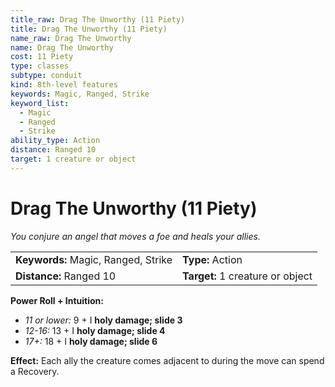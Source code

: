```yaml
---
title_raw: Drag The Unworthy (11 Piety)
title: Drag The Unworthy (11 Piety)
name_raw: Drag The Unworthy
name: Drag The Unworthy
cost: 11 Piety
type: classes
subtype: conduit
kind: 8th-level features
keywords: Magic, Ranged, Strike
keyword_list:
  - Magic
  - Ranged
  - Strike
ability_type: Action
distance: Ranged 10
target: 1 creature or object
---
```


# Drag The Unworthy (11 Piety)

*You conjure an angel that moves a foe and heals your allies.*

|                                     |                                  |
| :---------------------------------- | :------------------------------- |
| **Keywords:** Magic, Ranged, Strike | **Type:** Action                 |
| **Distance:** Ranged 10             | **Target:** 1 creature or object |

**Power Roll + Intuition:**

- *11 or lower:* 9 + I **holy damage; slide 3**
- *12-16:* 13 + I **holy damage; slide 4**
- *17+:* 18 + I **holy damage; slide 6**

**Effect:** Each ally the creature comes adjacent to during the move can spend a Recovery.
